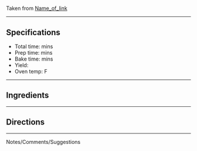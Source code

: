 # 

Taken from
[Name_of_link](link_address)

---
## Specifications
- Total time:  mins
- Prep time:  mins
- Bake time:  mins
- Yield: 
- Oven temp:  F


---
## Ingredients



---
## Directions



---
Notes/Comments/Suggestions


